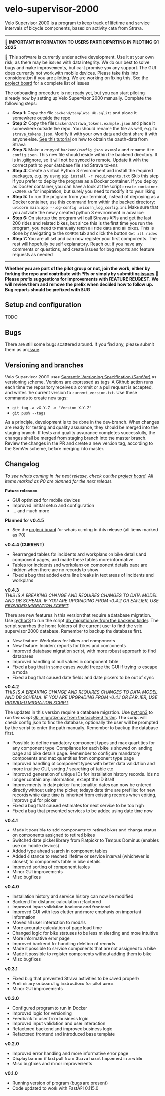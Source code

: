 # velo-supervisor-2000
Velo Supervisor 2000 is a program to keep track of lifetime and service intervals of bicycle components, based on activity data from Strava.

---
**📡 IMPORTANT INFORMATION TO USERS PARTICIPARTING IN PILOTING Q1 2025**

🔴 This software is currently under active development. Use it at your own risk, as there may be issues with data integrity. We do our best to solve bugs and make improvements, but cant promise you any support. The GUI does currently not work with mobile devices. Please take this into consideration if you are piloting. We are working on fixing this. See the [project board](https://github.com/users/xivind/projects/2/views/1) for a complete list of issues

The onboarding procedure is not ready yet, but you can start piloting already now by setting up Velo Supervisor 2000 manually. Complete the following steps:
- **Step 1:** Copy the file `backend/template_db.sqlite` and place it somewhere outside the repo
- **Step 2:** Copy the file `backend/strava_tokens.example.json` and place it somewhere outside the repo. You should rename the file as well, e.g. to `strava_tokens.json`. Modify it with your own data and dont share it with anyone else. [See this tutorial](https://developers.strava.com/docs/getting-started/) on how to obtain the oauth-data from Strava
- **Step 3:** Make a copy of `backend/config.json.example` and rename it to `config.json`. This new file should reside within the backend directory. It is in .gitignore, so it will not be synced to remote. Update it with the correct path to your database file and Strava tokens
- **Step 4:** Create a virtual Python 3 environment and install the required packages, e.g. by using `pip install -r requirements.txt` Skip this step if you prefer to deploy the program as a Docker container. If you deploy as Docker container, you can have a look at the script `create-container-vs2000.sh` for inspiration, but surely you need to modify it to your liking
- **Step 5:** To run the program from your terminal, instead of deploying as a Docker container, use this command from within the backed directory: `uvicorn main:app --log-config uvicorn_log_config.ini` Make sure that you actviate the newly created python 3 environment in advance
- **Step 6:** On startup the program will call Stravas APIs and get the last 200 rides and related bikes, but since this is the first time you run the program, you need to manually fetch all ride data and all bikes. This is done by navigating to the `CONFIG` tab and click the button `Get all rides`
- **Step 7:** You are all set and can now register your first components. The rest will hopefully be self explanatory. Reach out if you have any comments or questions, and create issues for bug reports and feature requests as needed
---

**Whether you are part of the pilot group or not, join the work, either by forking the repo and contribute with PRs or simply by submitting <a href="https://github.com/xivind/velo-supervisor-2000/issues" class="text-decoration-none">issues</a> 🙋 Please prefix suggestions for improvements with FEATURE REUQEST. We will review them and remove the prefix when decided how to follow up. Bug reports should be prefixed with BUG**

## Setup and configuration
TODO

## Bugs
There are still some bugs scattered around. If you find any, please submit them as an <a href="https://github.com/xivind/velo-supervisor-2000/issues" class="text-decoration-none">issue</a>.

## Versioning and branches
Velo Supervisor 2000 uses <a href="https://semver.org/" class="text-decoration-none">Semantic Versioning Specification (SemVer)</a> as versioning scheme. Versions are expressed as tags. A Github action runs each time the repository receives a commit or a pull request is accepted, and writes the current version to `current_version.txt`. Use these commands to create new tags:
- `git tag -a vX.Y.Z -m "Version X.Y.Z"`
- `git push --tags`

As a principle, development is to be done in the dev-branch. When changes are ready for testing and quality assurance, they should be merged into the staging branch. If tests and quality assurance completes successfully, the changes shall be merged from staging branch into the master branch. Review the changes in the PR and create a new version tag, according to the SemVer scheme, before merging into master.

## Changelog
*To see whats coming in the next release, check out the [project board](https://github.com/users/xivind/projects/2/views/1). All items marked as P0 are planned for the next release.*

**Future releases**
- GUI optimized for mobile devices
- Improved initital setup and configuration
- ... and much more

**Planned for v0.4.5**  

- See the [project board](https://github.com/users/xivind/projects/2/views/1) for whats coming in this release (all items marked as P0)

**v0.4.4 (CURRENT)**  

- Rearranged tables for incidents and workplans on bike details and component pages, and made these tables more informative
- Tables for incidents and workplans on component details page are hidden when there are no records to show
- Fixed a bug that added extra line breaks in text areas of incidents and workplans

**v0.4.3**  
*THIS IS A BREAKING CHANGE AND REQUIRES CHANGES TO DATA MODEL AND DB SCHEMA. IF YOU ARE UPGRADING FROM v0.4.2 OR EARLIER, USE [PROVIDED MIGRATION SCRIPT](https://github.com/xivind/velo-supervisor-2000/blob/master/backend/db_migration.py).*

There are new features in this version that require a database migration. Use [python3](https://www.python.org/downloads/) to run the script [db_migration.py from the backend folder](https://github.com/xivind/velo-supervisor-2000/blob/master/backend/db_migration.py). The script searches the home folders of the current user to find the velo supervisor 2000 database. Remember to backup the database first.

- New feature: Workplans for bikes and components
- New feature: Incident reports for bikes and components
- Improved database migration script, with more robust approach to find databases
- Improved handling of null values in component table
- Fixed a bug that in some cases would freeze the GUI if trying to escape a modal
- Fixed a bug that caused date fields and date pickers to be out of sync

**v0.4.2**  
*THIS IS A BREAKING CHANGE AND REQUIRES CHANGES TO DATA MODEL AND DB SCHEMA. IF YOU ARE UPGRADING FROM v0.4.1 OR EARLIER, USE [PROVIDED MIGRATION SCRIPT](https://github.com/xivind/velo-supervisor-2000/blob/master/backend/db_migration.py).*

The updates in this version require a database migration. Use [python3](https://www.python.org/downloads/) to run the script [db_migration.py from the backend folder](https://github.com/xivind/velo-supervisor-2000/blob/master/backend/db_migration.py). The script will check config.json to find the database, optionally the user will be prompted by the script to enter the path manually. Remember to backup the database first.  

- Possible to define mandatory component types and max quantities for any component type. Compliance for each bike is showed on landing page and bike details page. Remember to configure mandatory components and max quantities from component type page
- Improved handling of component types with better data validation and more intuitive GUI, sorting / searching of table etc
- Improved generation of unique IDs for installation history records. Ids no longer contain any information, except the ID itself
- Improvements in date picker functionality: dates can now be entered directly without using the picker, todays date time are prefilled for new records while date time is inherited from existing records when editing, improve gui for picker
- Fixed a bug that caused estimates for next service to be too high
- Fixed a bug that prevented services to be added using date time now

**v0.4.1**

- Made it possible to add components to retired bikes and change status on components assigned to retired bikes
- Switched date picker library from Flatpickr to Tempus Dominus (enables use on mobile devices)
- Added type ahead search in component tables
- Added distance to reached lifetime or service interval (whichever is closest) to components table in bike details
- Improved sorting of component tables
- Minor GUI improvements
- Misc bugfixes

**v0.4.0**

- Installation history and service history can now be modified
- Backend for distance calculation refactored
- Improved input validation backend and frontend
- Improved GUI with less clutter and more emphasis on important information
- Moved all user interaction to modals
- More accurate calculation of page load time
- Changed logic for bike statuses to be less misleading and more intuitive
- More informative error page
- Improved backend for handling deletion of records
- Made it possible to service components that are not assigned to a bike
- Made it possible to register components without adding them to bike
- Misc bugfixes

**v0.3.1**

- Fixed bug that prevented Strava activities to be saved properly
- Preliminary onboarding instructions for pilot users
- Minor GUI improvements

**v0.3.0**

- Configured program to run in Docker
- Improved logic for versioning  
- Feedback to user from business logic
- Improved input validation and user interaction
- Refactored backend and improved business logic
- Refactored frontend and introduced base template

**v0.2.0**

- Improved error handling and more informative error page
- Display banner if last pull from Strava hasnt happened in a while
- Misc bugfixes and minor improvements

**v0.1.0**

- Running version of program (bugs are present)
- Code updated to work with FastAPI 0.115.0
